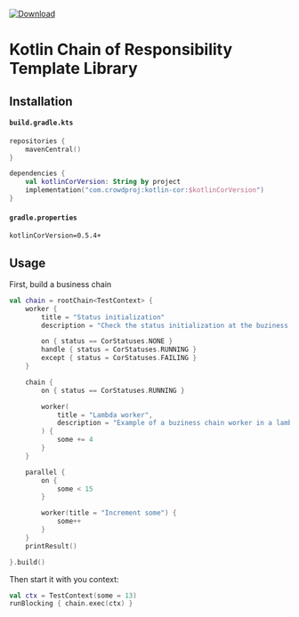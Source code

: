[![Download](https://img.shields.io/maven-central/v/com.crowdproj/kotlin-cor)](https://search.maven.org/artifact/com.crowdproj/kotlin-cor)

# Kotlin Chain of Responsibility Template Library

## Installation

#### **`build.gradle.kts`**
```kotlin
repositories {
    mavenCentral()
}

dependencies {
    val kotlinCorVersion: String by project
    implementation("com.crowdproj:kotlin-cor:$kotlinCorVersion")
}
```
#### **`gradle.properties`**
```properties
kotlinCorVersion=0.5.4+
```

## Usage

First, build a business chain
```kotlin
val chain = rootChain<TestContext> {
    worker {
        title = "Status initialization"
        description = "Check the status initialization at the buziness chain start"

        on { status == CorStatuses.NONE }
        handle { status = CorStatuses.RUNNING }
        except { status = CorStatuses.FAILING }
    }

    chain {
        on { status == CorStatuses.RUNNING }

        worker(
            title = "Lambda worker",
            description = "Example of a buziness chain worker in a lambda form"
        ) {
            some += 4
        }
    }

    parallel {
        on {
            some < 15
        }

        worker(title = "Increment some") {
            some++
        }
    }
    printResult()

}.build()
```

Then start it with you context:
```kotlin
val ctx = TestContext(some = 13)
runBlocking { chain.exec(ctx) }
```
